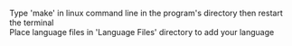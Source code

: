 Type 'make' in linux command line in the program's directory then restart the terminal
<br>
Place language files in 'Language Files' directory to add your language
